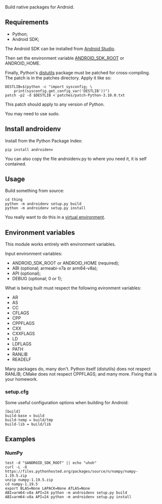 Build native packages for Android.


## Requirements

 - Python;
 - Android SDK;

The Android SDK can be installed from [Android Studio][].

Then set the environment variable [ANDROID_SDK_ROOT][] or ANDROID_HOME.

Finally, Python's [distutils][] package must be patched for cross-compiling.
The patch is in the patches directory.  Apply it like so:

    DESTLIB=$(python -c "import sysconfig; \
        print(sysconfig.get_config_var('DESTLIB'))")
    patch -p2 -d $DESTLIB < patches/patch-Python-3.10.0.txt

This patch should apply to any version of Python.

You may need to use sudo.


[Android Studio]: https://developer.android.com/studio/
[ANDROID_SDK_ROOT]: https://developer.android.com/studio/command-line/variables
[distutils]: https://docs.python.org/3/library/distutils.html


## Install androidenv

Install from the Python Package Index:

    pip install androidenv

You can also copy the file androidenv.py to where you need it,
it is self contained.


## Usage

Build something from source:

    cd thing
    python -m androidenv setup.py build
    python -m androidenv setup.py install

You really want to do this in a [virtual environment][venv].


[venv]: https://docs.python.org/3/library/venv.html


## Environment variables

This module works entirely with environment variables.

Input environment variables:

 - ANDROID_SDK_ROOT or ANDROID_HOME (required);
 - ABI (optional; armeabi-v7a or arm64-v8a);
 - API (optional);
 - DEBUG (optional; 0 or 1);

What is being built must respect the following evironment variables:

 - AR
 - AS
 - CC
 - CFLAGS
 - CPP
 - CPPFLAGS
 - CXX
 - CXXFLAGS
 - LD
 - LDFLAGS
 - PATH
 - RANLIB
 - READELF

Many packages do, many don't.  Python itself (distutils) does not respect
RANLIB; CMake does not respect CPPFLAGS; and many more.  Fixing that is
your homework.

### setup.cfg

Some useful configuration options when building for Android:

    [build]
    build-base = build
    build-temp = build/tmp
    build-lib = build/lib


## Examples

### NumPy

    test -d "$ANDROID_SDK_ROOT" || echo "uhoh"
    curl -L -O https://files.pythonhosted.org/packages/source/n/numpy/numpy-1.19.5.zip
    unzip numpy-1.19.5.zip
    cd numpy-1.19.5
    export BLAS=None LAPACK=None ATLAS=None
    ABI=arm64-v8a API=24 python -m androidenv setup.py build
    ABI=arm64-v8a API=24 python -m androidenv setup.py install
